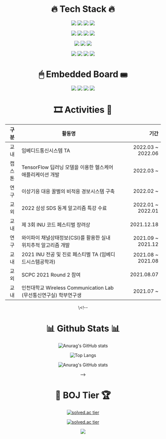 <div align="center">
  
 
# 🔥 Tech Stack 🔥
<img src="https://img.shields.io/badge/C-pink?style={flat}&logo=C&logoColor=blue"/>  <img src="https://img.shields.io/badge/C++-blue?style={flat}&logo=Cplusplus&logoColor=white"/> <img src="https://img.shields.io/badge/C Sharp-green?style={flat}&logo=csharp&logoColor=239120"/> <img src="https://img.shields.io/badge/Python-white?style={flat}&logo=python&logoColor=blue"/>  
  
  
  <img src="https://img.shields.io/badge/JavaScript-gray?style={flat}&logo=javascript&logoColor=yellow"/> <img src="https://img.shields.io/badge/Node.js-white?style={flat}&logo=node.js&logoColor=blue"/> <img src="https://img.shields.io/badge/Xamarin-skyblue?style={flat}&logo=Xamarin&logoColor=3498DB"/> <img src="https://img.shields.io/badge/Kotlin-Purple?style={flat}&logo=Kotlin&logoColor=7F52FF"/> 
  
  
  <img src="https://img.shields.io/badge/Linux-black?style={flat}&logo=Linux&logoColor=FCC624"/> <img src="https://img.shields.io/badge/Ubuntu-yellow?style={flat}&logo=Ubuntu&logoColor=E95420"/> <img src="https://img.shields.io/badge/TensorFlowLite-black?style={flat}&logo=TensorFlow&logoColor=orange"/> 
  
  
  <img src="https://img.shields.io/badge/MySQL-red?style={flat}&logo=mysql&logoColor=blue"/>  <img src="https://img.shields.io/badge/AWS-orange?style={flat}&logo=amazonaws&logoColor=black"/> <img src="https://img.shields.io/badge/Github-gray?style={flat}&logo=GitHub&logoColor=black"/>  <img src="https://img.shields.io/badge/Gitlab-black?style={flat}&logo=GitLab&logoColor=orange"/>
  

#
# 🖱 Embedded Board ⌨
<img src="https://img.shields.io/badge/Arduino-yellow?style={flat}&logo=arduino&logoColor=sky"/> <img src="https://img.shields.io/badge/micro:bit-black?style={flat}&logo=micro:bit&logoColor=00ED00"/>  <img src="https://img.shields.io/badge/Raspberry Pi-white?style={flat}&logo=raspberrypi&logoColor=purple"/>  <img src="https://img.shields.io/badge/ESP32-gray?style={flat}&logo=Espressif&logoColor=red"/>

  
#
# 🎞 Activities 🎨
  
  
  
  | **구분** | **활동명** | **기간** |
  |:---:|---|---:|
  | 교내 | 임베디드통신시스템 TA | 2022.03 ~ 2022.06|
  | 캡스톤 | TensorFlow 딥러닝 모델을 이용한 헬스케어 애플리케이션 개발 | 2022.03 ~ |
  | 연구 | 이상기응 대응 꿀벌의 비적응 경보시스템 구축 | 2022.02 ~ |
  | 교외 | 2022 삼성 SDS 동계 알고리즘 특강 수료 | 2022.01 ~ 2022.01 |
  | 교내 | 제 3회 INU 코드 페스티벌 장려상 | 2021.12.18 |
  | 연구 | 와이파이 채널상태정보(CSI)를 활용한 실내 위치추적 알고리즘 개발 | 2021.09 ~ 2021.12 |
  | 교내 | 2021 INU 전공 및 진로 페스티벌 TA (임베디드시스템공학과) | 2021.08 ~ 2021.08 |
  | 교외 | SCPC 2021 Round 2 참여 | 2021.08.07 |
  | 교내 | 인천대학교 Wireless Communication Lab (무선통신연구실) 학부연구생 | 2021.07 ~ |
  

  
  
 \\<!--
#
# 📊 Github Stats 📊
![Anurag's GitHub stats](https://github-readme-stats.vercel.app/api?username=Judgement9882&show_icons=true&theme=cobalt)

![Top Langs](https://github-readme-stats.vercel.app/api/top-langs/?username=Judgement9882&layout=compact&theme=dracula)

![Anurag's GitHub stats](https://github-readme-stats.vercel.app/api?username=Judgement9882&show_icons=true&theme=radical)
  
  -->
#
# 🥇 BOJ Tier 🏆
  
[![solved.ac tier](http://mazassumnida.wtf/api/mini/generate_badge?boj=judgement)](https://solved.ac/judgement)
  
  
[![solved.ac tier](http://mazassumnida.wtf/api/v2/generate_badge?boj=Judgement)](https://solved.ac/judgement)
  
  
  <img src="http://mazandi.herokuapp.com/api?handle=judgement&theme=warm"/>
  
</div>


